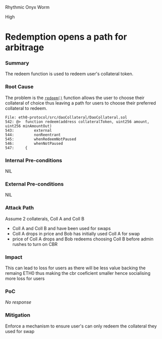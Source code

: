 Rhythmic Onyx Worm

High

# Redemption opens a path for arbitrage

### Summary

The redeem function is used to redeem user's collateral token.

### Root Cause

The problem is the [`redeem()`](https://github.com/sherlock-audit/2025-05-usual-eth0/blob/main/eth0-protocol/src/daoCollateral/DaoCollateral.sol#L542) function allows the user to choose their collateral of choice thus leaving a path for users to choose their preferred collateral to redeem. 

```sol
File: eth0-protocol/src/daoCollateral/DaoCollateral.sol
542: @>  function redeem(address collateralToken, uint256 amount, uint256 minAmountOut)
543:         external 
544:         nonReentrant
545:         whenRedeemNotPaused
546:         whenNotPaused
547:     {

```

### Internal Pre-conditions

NIL

### External Pre-conditions

NIL

### Attack Path

Assume 2 collaterals, Coll A and Coll B
-  Coll A and Coll B and have been used for swaps
- Coll A drops in price and Bob has initially used Coll A for swap
- price of Coll A drops and Bob redeems choosing Coll B before admin rushes to turn on CBR

### Impact

This can lead to loss for users as there will be less value backing the remaing ETH0 thus making the cbr coeficient smaller hence socialising more loss for users

### PoC

_No response_

### Mitigation

Enforce a mechanism to ensure user's can only redeem the collateral they used for swap